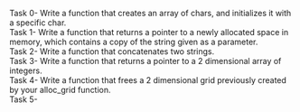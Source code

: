 Task 0- Write a function that creates an array of chars, and initializes it with a specific char. <br />
Task 1- Write a function that returns a pointer to a newly allocated space in memory, which contains a copy of the string given as a parameter. <br />
Task 2- Write a function that concatenates two strings. <br />
Task 3- Write a function that returns a pointer to a 2 dimensional array of integers. <br />
Task 4- Write a function that frees a 2 dimensional grid previously created by your alloc_grid function. <br />
Task 5- <br />
